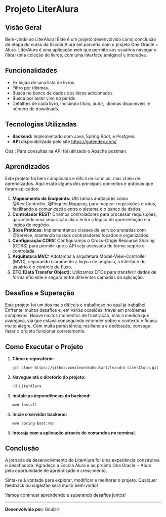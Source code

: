 # Projeto LiterAlura

## Visão Geral

Bem-vindo ao LiterAlura! Este é um projeto desenvolvido como conclusão de etapa do curso da Escola Alura em parceria com o projeto One Oracle + Alura. LiterAlura é uma aplicação web que permite aos usuários navegar e filtrar uma coleção de livros, com uma interface amigável e interativa.

## Funcionalidades

- Exibição de uma lista de livros.
- Filtro por idiomas.
- Busca no banco de dados dos livros adicionados
- Busca por autor vivo no perído
- Detalhes de cada livro, incluindo título, autor, idiomas disponíveis, e número de downloads.

## Tecnologias Utilizadas


- **Backend:** Implementado com Java, Spring Boot, e Postgres.
- **API** disponibilizada pelo site https://gutendex.com/

Obs.: Para consultas na API foi utilizado o Apache postman.

## Aprendizados

Este projeto foi bem complicado e difícil de concluir, mas cheio de aprendizados. Aqui estão alguns dos principais conceitos e práticas que foram aplicados:

1. **Mapeamento de Endpoints:** Utilizamos anotações como @RestController, @RequestMapping, para mapear requisições e rotas, facilitando a comunicação entre o sistema e o banco de dados.
2. **Controlador REST:** Criamos controladores para processar requisições, garantindo uma separação clara entre a lógica de apresentação e a lógica de negócio.
3. **Boas Práticas:** Implementamos classes de serviço anotadas com @Service, mantendo nossos controladores focados e organizados.
4. **Configuração CORS:** Configuramos o Cross-Origin Resource Sharing (CORS) para permitir que a API seja acessada de forma segura e controlada.
5. **Arquitetura MVC:** Adotamos a arquitetura Model-View-Controller (MVC), separando claramente a lógica de negócio, a interface do usuário e o controle de fluxo.
6. **DTO (Data Transfer Object):** Utilizamos DTOs para transferir dados de forma eficiente e segura entre diferentes camadas da aplicação.


## Desafios e Superação

Este projeto foi um dos mais difíceis e trabalhoso no qual já trabalhei. Enfrentei muitos desafios e, em várias ocasiões, travei em problemas complexos. Houve muitos momentos de frustração, mas a medida que avançava, via que estava conseguindo entender sobre o contexto e ficava muito alegre. Com muita persistência, resiliencia e dedicação, consegui fazer o projeto funcionar corretamente.

## Como Executar o Projeto

1. **Clone o repositório:**
    ```bash
    git clone https://github.com/LeandroGoulart/leandro-LiterAlura.git
    ```
2. **Navegue até o diretório do projeto:**
    ```bash
    cd LiterAlura
    ```
3. **Instale as dependências do backend:**
    ```bash
    mvn install
    ```
4. **Inicie o servidor backend:**
    ```bash
    mvn spring-boot:run
    ```
5. **Interaja com a aplicação através de comandos no terminal.**


## Conclusão

A jornada de desenvolvimento do LiterAlura foi uma experiência construtiva e desafiadora. Agradeço a Escola Alura e ao projeto One Oracle + Alura pela oportunidade de aprendizado e crescimento.

Sinta-se à vontade para explorar, modificar e melhorar o projeto. Qualquer feedback ou sugestão será muito bem-vindo!

Vamos continuar aprendendo e superando desafios juntos!

---

**Desenvolvido por:**
Goulart
